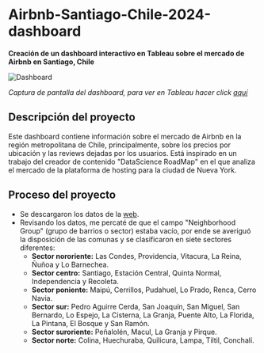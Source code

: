 # Airbnb-Santiago-Chile-2024-dashboard
__Creación de un dashboard interactivo en Tableau sobre el mercado de Airbnb en Santiago, Chile__

<image src="https://github.com/BastianLQ/Airbnb-Santiago-Chile-2024-dashboard/blob/main/Images/Sin%20t%C3%ADtulo.jpg" alt="Dashboard">
  
_Captura de pantalla del dashboard, para ver en Tableau hacer click [aquí](https://public.tableau.com/app/profile/basti.n.l.pez/viz/TendenciasenYoutube/TendenciasenYouTube)_

## Descripción del proyecto
Este dashboard contiene información sobre el mercado de Airbnb en la región metropolitana de Chile, principalmente, sobre los precios por ubicación y las reviews dejadas por los usuarios. Está inspirado en un trabajo del creador de contenido "DataScience RoadMap" en el que analiza el mercado de la plataforma de hosting para la ciudad de Nueva York.

## Proceso del proyecto
- Se descargaron los datos de la [web](https://insideairbnb.com/get-the-data/).
- Revisando los datos, me percaté de que el campo "Neighborhood Group" (grupo de barrios o sector) estaba vacío, por ende se averiguó la disposición de las comunas y se clasificaron en siete sectores diferentes:
  - __Sector nororiente:__ Las Condes, Providencia, Vitacura, La Reina, Ñuñoa y Lo Barnechea.
  - __Sector centro:__ Santiago, Estación Central, Quinta Normal, Independencia y Recoleta.
  - __Sector poniente:__ Maipú, Cerrillos, Pudahuel, Lo Prado, Renca, Cerro Navia.
  - __Sector sur:__ Pedro Aguirre Cerda, San Joaquín, San Miguel, San Bernardo, Lo Espejo, La Cisterna, La Granja, Puente Alto, La Florida, La Pintana, El Bosque y San Ramón.
  - __Sector suroriente:__ Peñalolén, Macul, La Granja y Pirque.
  - __Sector norte:__ Colina, Huechuraba, Quilicura, Lampa, Tiltil, Conchalí.

